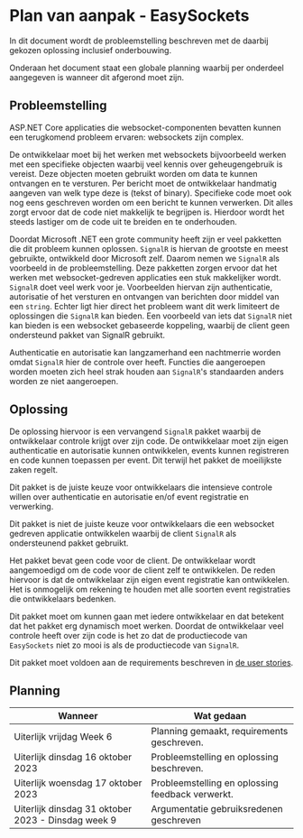# Plan van aanpak - EasySockets
In dit document wordt de probleemstelling beschreven met de daarbij gekozen oplossing inclusief onderbouwing.

Onderaan het document staat een globale planning waarbij per onderdeel aangegeven is wanneer dit afgerond moet zijn.

## Probleemstelling
ASP.NET Core applicaties die websocket-componenten bevatten kunnen een terugkomend probleem ervaren: websockets zijn complex.

De ontwikkelaar moet bij het werken met websockets bijvoorbeeld werken met een specifieke objecten waarbij veel kennis over geheugengebruik is vereist. Deze objecten moeten gebruikt worden om data te kunnen ontvangen en te versturen. Per bericht moet de ontwikkelaar handmatig aangeven van welk type deze is (tekst of binary). Specifieke code moet ook nog eens geschreven worden om een bericht te kunnen verwerken. Dit alles zorgt ervoor dat de code niet makkelijk te begrijpen is. Hierdoor wordt het steeds lastiger om de code uit te breiden en te onderhouden.

Doordat Microsoft .NET een grote community heeft zijn er veel pakketten die dit probleem kunnen oplossen. `SignalR` is hiervan de grootste en meest gebruikte, ontwikkeld door Microsoft zelf. Daarom nemen we `SignalR` als voorbeeld in de probleemstelling. Deze pakketten zorgen ervoor dat het werken met websocket-gedreven applicaties een stuk makkelijker wordt. `SignalR` doet veel werk voor je. Voorbeelden hiervan zijn authenticatie, autorisatie of het versturen en ontvangen van berichten door middel van een `string`. Echter ligt hier direct het probleem want dit werk limiteert de oplossingen die `SignalR` kan bieden. Een voorbeeld van iets dat `SignalR` niet kan bieden is een websocket gebaseerde koppeling, waarbij de client geen ondersteund pakket van SignalR gebruikt.

Authenticatie en autorisatie kan langzamerhand een nachtmerrie worden omdat `SignalR` hier de controle over heeft. Functies die aangeroepen worden moeten zich heel strak houden aan `SignalR`'s standaarden anders worden ze niet aangeroepen.

## Oplossing
De oplossing hiervoor is een vervangend `SignalR` pakket waarbij de ontwikkelaar controle krijgt over zijn code. De ontwikkelaar moet zijn eigen authenticatie en autorisatie kunnen ontwikkelen, events kunnen registreren en code kunnen toepassen per event. Dit terwijl het pakket de moeilijkste zaken regelt.

Dit pakket is de juiste keuze voor ontwikkelaars die intensieve controle willen over authenticatie en autorisatie en/of event registratie en verwerking.

Dit pakket is niet de juiste keuze voor ontwikkelaars die een websocket gedreven applicatie ontwikkelen waarbij de client `SignalR` als ondersteunend pakket gebruikt.

Het pakket bevat geen code voor de client. De ontwikkelaar wordt aangemoedigd om de code voor de client zelf te ontwikkelen. De reden hiervoor is dat de ontwikkelaar zijn eigen event registratie kan ontwikkelen. Het is onmogelijk om rekening te houden met alle soorten event registraties die ontwikkelaars bedenken.

Dit pakket moet om kunnen gaan met iedere ontwikkelaar en dat betekent dat het pakket erg dynamisch moet werken. Doordat de ontwikkelaar veel controle heeft over zijn code is het zo dat de productiecode van `EasySockets` niet zo mooi is als de productiecode van `SignalR`. 

Dit pakket moet voldoen aan de requirements beschreven in [de user stories](Requirements%20EasySockets.md).

## Planning

| Wanneer | Wat gedaan |
|---------|------------|
| Uiterlijk vrijdag Week 6 | Planning gemaakt, requirements geschreven. |
| Uiterlijk dinsdag 16 oktober 2023 | Probleemstelling en oplossing beschreven. |
| Uiterlijk woensdag 17 oktober 2023 | Probleemstelling en oplossing feedback verwerkt. |
| Uiterlijk dinsdag 31 oktober 2023 - Dinsdag week 9 | Argumentatie gebruiksredenen geschreven |

